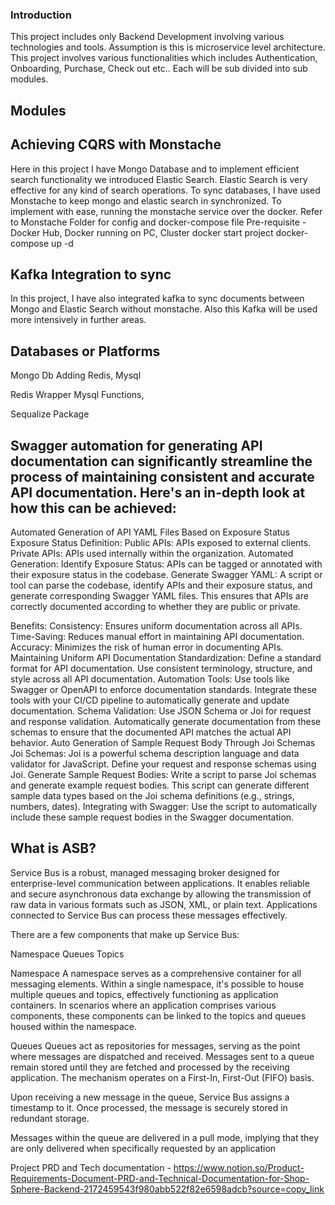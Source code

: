 ### Introduction 

This project includes only Backend Development involving various technologies and tools. Assumption is this is microservice level architecture. 
This project involves various functionalities which includes Authentication, Onboarding, Purchase, Check out etc..
Each will be sub divided into sub modules. 

## Modules 


## Achieving CQRS with Monstache
Here in this project I have Mongo Database and to implement efficient search functionality we introduced Elastic Search. 
Elastic Search is very effective for any kind of search operations. 
To sync databases, I have used Monstache to keep mongo and elastic search in synchronized. 
To implement with ease, running the monstache service over the docker. Refer to Monstache Folder for config and docker-compose file
Pre-requisite - Docker Hub, Docker running on PC, Cluster 
docker start project
docker-compose up -d


## Kafka Integration to sync 
In this project, I have also integrated kafka to sync documents between Mongo and Elastic Search without monstache. Also this Kafka will be used more intensively in further areas. 

## Databases or Platforms 
Mongo Db 
Adding Redis, Mysql 

Redis Wrapper
Mysql Functions, 

Sequalize Package

## Swagger automation for generating API documentation can significantly streamline the process of maintaining consistent and accurate API documentation. Here's an in-depth look at how this can be achieved:

Automated Generation of API YAML Files Based on Exposure Status
Exposure Status Definition:
        Public APIs: APIs exposed to external clients.
        Private APIs: APIs used internally within the organization.
Automated Generation:
Identify Exposure Status: APIs can be tagged or annotated with their exposure status in the codebase.
Generate Swagger YAML: A script or tool can parse the codebase, identify APIs and their exposure status, and generate corresponding Swagger YAML files. This ensures that APIs are correctly documented according to whether they are public or private.

Benefits:
    Consistency: Ensures uniform documentation across all APIs.
    Time-Saving: Reduces manual effort in maintaining API documentation.
    Accuracy: Minimizes the risk of human error in documenting APIs.
    Maintaining Uniform API Documentation
Standardization:
    Define a standard format for API documentation.
    Use consistent terminology, structure, and style across all API documentation.
Automation Tools:
    Use tools like Swagger or OpenAPI to enforce documentation standards.
    Integrate these tools with your CI/CD pipeline to automatically generate and update documentation.
Schema Validation:
    Use JSON Schema or Joi for request and response validation.
    Automatically generate documentation from these schemas to ensure that the documented API matches the actual API behavior.
    Auto Generation of Sample Request Body Through Joi Schemas
Joi Schemas:
    Joi is a powerful schema description language and data validator for JavaScript.
    Define your request and response schemas using Joi.
Generate Sample Request Bodies:
Write a script to parse Joi schemas and generate example request bodies.
This script can generate different sample data types based on the Joi schema definitions (e.g., strings, numbers, dates).
Integrating with Swagger:
Use the script to automatically include these sample request bodies in the Swagger documentation.


## What is ASB?
Service Bus is a robust, managed messaging broker designed for enterprise-level communication between applications. It enables reliable and secure asynchronous data exchange by allowing the transmission of raw data in various formats such as JSON, XML, or plain text. Applications connected to Service Bus can process these messages effectively.

There are a few components that make up Service Bus:

Namespace
Queues
Topics

Namespace
A namespace serves as a comprehensive container for all messaging elements. Within a single namespace, it's possible to house multiple queues and topics, effectively functioning as application containers. In scenarios where an application comprises various components, these components can be linked to the topics and queues housed within the namespace.




Queues
Queues act as repositories for messages, serving as the point where messages are dispatched and received. Messages sent to a queue remain stored until they are fetched and processed by the receiving application. The mechanism operates on a First-In, First-Out (FIFO) basis.

Upon receiving a new message in the queue, Service Bus assigns a timestamp to it. Once processed, the message is securely stored in redundant storage.

Messages within the queue are delivered in a pull mode, implying that they are only delivered when specifically requested by an application

Project PRD and Tech documentation  - https://www.notion.so/Product-Requirements-Document-PRD-and-Technical-Documentation-for-Shop-Sphere-Backend-2172459543f980abb522f82e6598adcb?source=copy_link
